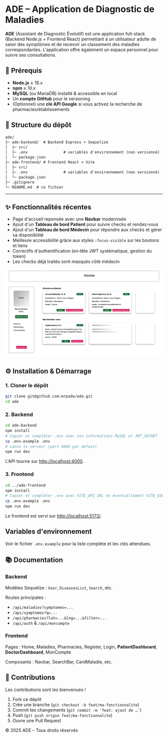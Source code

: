 # ADE – Application de Diagnostic de Maladies

**ADE** (Assistant de Diagnostic Évolutif) est une application full-stack (Backend Node.js + Frontend React) permettant à un utilisateur adulte de saisir des symptômes et de recevoir un classement des maladies correspondantes. L'application offre également un espace personnel pour suivre ses consultations.

## 🚀 Prérequis

- **Node.js** ≥ 18.x
- **npm** ≥ 10.x
- **MySQL** (ou MariaDB) installé & accessible en local
- Un **compte GitHub** pour le versioning
- (Optionnel) une **clé API Google** si vous activez la recherche de pharmacies/établissements

## 📁 Structure du dépôt

```
ade/
├─ ade-backend/  # Backend Express + Sequelize
│  ├─ src/
│  ├─ .env                # variables d'environnement (non versionné)
│  └─ package.json
├─ ade-frontend/ # Frontend React + Vite
│  ├─ src/
│  ├─ .env                # variables d'environnement (non versionné)
│  └─ package.json
├─ .gitignore
└─ README.md  # ce fichier
```

---

## ✨ Fonctionnalités récentes

- Page d'accueil repensée avec une **Navbar** modernisée
- Ajout d'un **Tableau de bord Patient** pour suivre checks et rendez‑vous
- Ajout d'un **Tableau de bord Médecin** pour répondre aux checks et gérer sa disponibilité
- Meilleure accessibilité grâce aux styles `:focus-visible` sur les boutons et liens
- Correctifs d'authentification (en‑tête JWT systématique, gestion du token)
- Les checks déjà traités sont masqués côté médecin

![Aperçu du tableau de bord médecin](doctorDashboard.png)

## ⚙️ Installation & Démarrage

### 1. Cloner le dépôt

```bash
git clone git@github.com:mrpade/ade.git
cd ade
```

### 2. Backend

```bash
cd ade-backend
npm install
# Copier et compléter .env avec vos informations MySQL et JWT_SECRET
cp .env.example .env
# Lance le serveur (port 4000 par défaut)
npm run dev
```

L'API tourne sur <http://localhost:4000>.

### 3. Frontend

```bash
cd ../ade-frontend
npm install
# Copier et compléter .env avec VITE_API_URL et éventuellement VITE_GOOGLE_MAPS_API_KEY
cp .env.example .env
npm run dev
```

Le frontend est servi sur <http://localhost:5173/>.

## Variables d'environnement

Voir le fichier `.env.example` pour la liste complète et les clés attendues.

## 📚 Documentation

### Backend

Modèles Sequelize : `User`, `DiseasesList`, `Search`, etc.

Routes principales :

- `/api/maladies?symptomes=...`
- `/api/symptomes?q=...`
- `/api/pharmacies?lat=...&lng=...&filter=...`
- `/api/auth` & `/api/moncompte`

### Frontend

Pages : Home, Maladies, Pharmacies, Register, Login, **PatientDashboard**, **DoctorDashboard**, MonCompte

Composants : Navbar, SearchBar, CardMaladie, etc.

## 🤝 Contributions

Les contributions sont les bienvenues !

1. Fork ce dépôt
2. Crée une branche (`git checkout -b feat/ma-fonctionnalite`)
3. Commit tes changements (`git commit -m 'feat: ajout de …'`)
4. Push (`git push origin feat/ma-fonctionnalite`)
5. Ouvre une Pull Request

© 2025 ADE – Tous droits réservés
